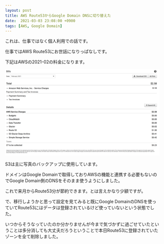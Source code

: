 ```yaml
---
layout: post
title: AWS Route53からGoogle Domain DNSに切り替えた 
date:  2021-03-03 23:08:00 +0900
tags: [AWS, Google Domain]
---
```


これは、仕事ではなく個人利用での話です。

仕事ではAWS Route53にお世話になりっぱなしです。

下記はAWSの2021-02の料金になります。

![2021-02のAWSの料金](/assets/posts/2021-03-03/5973b141849dcbfd4473bf8f80711c8c.png)

S3は主に写真のバックアップに使用しています。

ドメインはGoogle Domainで取得しておりAWSの機能と連携する必要もないのでGoogle Domain側のDNSをそのまま使うようにしました。

これで来月からRoute53分が節約できます。とは言えかなり少額ですが。

で、移行しようかと思って設定を見てみると既にGoogle DomainのDNSを使っていてRoute53にはデータは登録されているけど使っていないという状態でした。

いつからそうなっていたのか分かりませんが今まで気づかずに過ごせていたということは多分消しても大丈夫だろうということで本日Route53に登録されていたゾーンを全て削除しました。